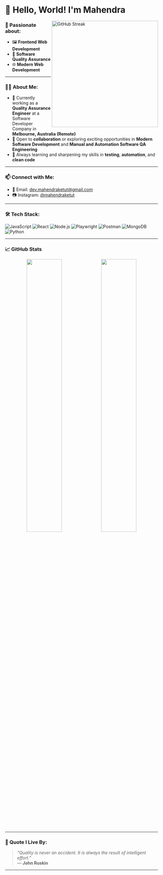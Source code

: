 # 👋 Hello, World! I'm Mahendra

<img align="right" src="https://github-readme-streak-stats.herokuapp.com/?user=mahendraketut&theme=react&hide_border=true" alt="GitHub Streak" width="350"/>

### 🚀 Passionate about:
- 🖼️ **Frontend Web Development**
- 🧪 **Software Quality Assurance**
- 🌐 **Modern Web Development**

---

### 👨‍💻 About Me:
- 🎯 Currently working as a **Quality Assurance Engineer** at a Software Developer Company in **Melbourne, Australia (Remote)** 
- 🤝 Open to **collaboration** or exploring exciting opportunities in **Modern Software Development** and **Manual and Automation Software QA Engineering**  
- 🌱 Always learning and sharpening my skills in **testing**, **automation**, and **clean code**

---

### 📫 Connect with Me:
- 📧 Email: [dev.mahendraketut@gmail.com](mailto:dev.mahendraketut@gmail.com)  
- 📷 Instagram: [@mahendraketut](https://instagram.com/mahendraketut)

---

### 🛠️ Tech Stack:
![JavaScript](https://img.shields.io/badge/-JavaScript-F7DF1E?style=flat&logo=javascript&logoColor=black)
![React](https://img.shields.io/badge/-React-61DAFB?style=flat&logo=react&logoColor=black)
![Node.js](https://img.shields.io/badge/-Node.js-339933?style=flat&logo=node.js&logoColor=white)
![Playwright](https://img.shields.io/badge/-Playwright-2D2D2D?style=flat&logo=playwright&logoColor=white)
![Postman](https://img.shields.io/badge/-Postman-FF6C37?style=flat&logo=postman&logoColor=white)
![MongoDB](https://img.shields.io/badge/-MongoDB-47A248?style=flat&logo=mongodb&logoColor=white)
![Python](https://img.shields.io/badge/-Python-3776AB?style=flat&logo=python&logoColor=white)

---

### 📈 GitHub Stats
<p align="center">
  <img src="https://github-readme-stats.vercel.app/api?username=mahendraketut&show_icons=true&theme=react&hide_border=true" width="48%" />
  <img src="https://github-readme-stats.vercel.app/api/top-langs/?username=mahendraketut&layout=compact&theme=react&hide_border=true" width="48%" />
</p>

---

### 💬 Quote I Live By:
> *“Quality is never an accident. It is always the result of intelligent effort.”*  
> — **John Ruskin**

---

<!--
Thank you for visiting my GitHub profile!
-->
